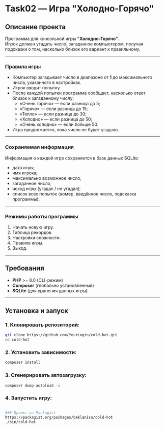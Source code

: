 # Task02 — Игра "Холодно-Горячо"

## Описание проекта
Программа для консольной игры **"Холодно-Горячо"**.  
Игрок должен угадать число, загаданное компьютером, получая подсказки о том, насколько близок его вариант к правильному.

---

### Правила игры
- Компьютер загадывает число в диапазоне от **1** до максимального числа, указанного в настройках.  
- Игрок вводит попытку.  
- После каждой попытки программа сообщает, насколько ответ близок к загаданному числу:  
  - «Очень горячо» — если разница до 5;  
  - «Горячо» — если разница до 15;  
  - «Тепло» — если разница до 30;  
  - «Холодно» — если разница до 50;  
  - «Очень холодно» — если больше 50.  
- Игра продолжается, пока число не будет угадано.  

---

### Сохраняемая информация
Информация о каждой игре сохраняется в базе данных SQLite:
- дата игры;
- имя игрока;
- максимально возможное число;
- загаданное число;
- исход игры (угадал / не угадал);
- список всех попыток (номер, введённое число, подсказка программы).

---

### Режимы работы программы
1. Начать новую игру.  
2. Таблица рекордов.  
3. Настройки сложности.  
4. Правила игры.  
5. Выход.  

---

## Требования
- **PHP** >= 8.0 (CLI-режим)  
- **Composer** (глобально установленный)  
- **SQLite** (для хранения данных игры)  

---

## Установка и запуск

### 1. Клонировать репозиторий:
```bash
git clone https://github.com/YourLogin/cold-hot.git
cd cold-hot
```

### 2. Установить зависимости:
```bash
composer install
```

### 3. Сгенерировать автозагрузку:
```bash
composer dump-autoload -o
```

### 4. Запустить игру:
```bash

### Проект на Packagist
https://packagist.org/packages/baklaniso/cold-hot
./bin/cold-hot
```